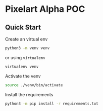 # Pixelart Alpha POC

## Quick Start 

Create an virtual env

```bash
python3 -m venv venv
```

or using `virtualenv` 

```bash
virtualenv venv
``` 

Activate the venv 

```bash
source ./venv/bin/activate
```

Install the requirements

```bash
python3 -m pip install -r requirements.txt
```

